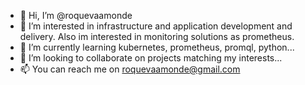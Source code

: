 - 👋 Hi, I’m @roquevaamonde
- 👀 I’m interested in infrastructure and application development and delivery. Also im interested in monitoring solutions as prometheus.
- 🌱 I’m currently learning kubernetes, prometheus, promql, python...
- 💞️ I’m looking to collaborate on projects matching my interests...
- 📫 You can reach me on roquevaamonde@gmail.com

<!---
roquevaamonde/roquevaamonde is a ✨ special ✨ repository because its `README.md` (this file) appears on your GitHub profile.
You can click the Preview link to take a look at your changes.
--->
